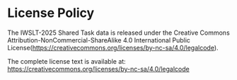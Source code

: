 License Policy
=================================================
The IWSLT-2025 Shared Task data is released under the Creative Commons Attribution-NonCommercial-ShareAlike 4.0 International Public License(https://creativecommons.org/licenses/by-nc-sa/4.0/legalcode). 

The complete license text is available at: https://creativecommons.org/licenses/by-nc-sa/4.0/legalcode
